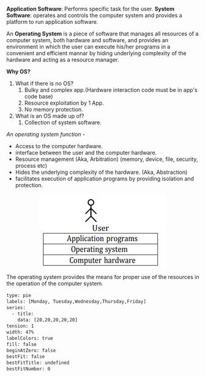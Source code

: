 **Application Software**: Performs specific task for the user.
**System Software**: operates and controls the computer system and provides a platform to run application software.

An **Operating System** is a piece of software that manages all resources of a computer system, both hardware and software, and provides an environment in which the user can execute his/her programs in a convenient and efficient mannar by hiding underlying complexity of the hardware and acting as a resource manager.

**Why OS?**
1. What if there is no OS?
	1. Bulky and complex app.(Hardware interaction code must be in app's code base)
	2. Resource exploitation by 1 App.
	3. No memory protection.
2. What is an OS made up of?
	1. Collection of system software.

*An operating system function -*
- Access to the computer hardware. 
- interface between the user and the computer hardware.
- Resource management (Aka, Arbitration) (memory, device, file, security, process etc)
- Hides the underlying complexity of the hardware. (Aka, Abstraction)
- facilitates execution of application programs by providing isolation and protection.

<img style="display: block; margin: 0 auto;" src="assets/os1.png" alt="">

The operating system provides the means for proper use of the resources in the operation of the computer system.

```chart
type: pie
labels: [Monday, Tuesday,Wednesday,Thursday,Friday]
series:
  - title: 
    data: [20,20,20,20,20]
tension: 1
width: 47%
labelColors: true
fill: false
beginAtZero: false
bestFit: false
bestFitTitle: undefined
bestFitNumber: 0
```


